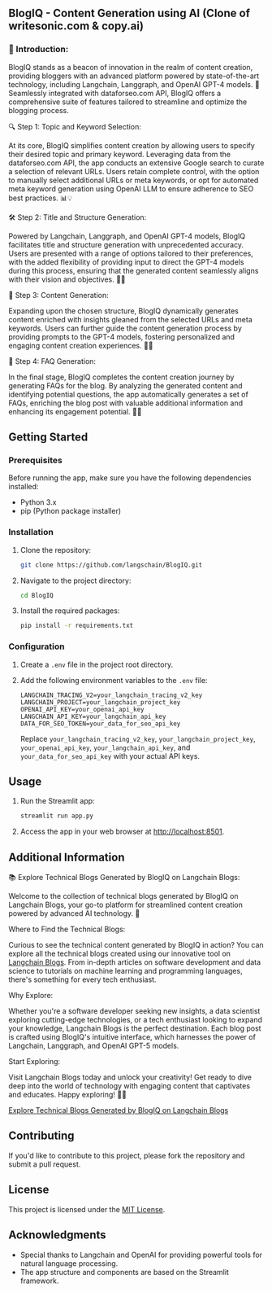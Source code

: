 ## BlogIQ - Content Generation using AI (Clone of writesonic.com & copy.ai)

### 🚀 Introduction:

BlogIQ stands as a beacon of innovation in the realm of content creation, providing bloggers with an advanced platform powered by state-of-the-art technology, including Langchain, Langgraph, and OpenAI GPT-4 models. 🌟 Seamlessly integrated with dataforseo.com API, BlogIQ offers a comprehensive suite of features tailored to streamline and optimize the blogging process.

🔍 Step 1: Topic and Keyword Selection:

At its core, BlogIQ simplifies content creation by allowing users to specify their desired topic and primary keyword. Leveraging data from the dataforseo.com API, the app conducts an extensive Google search to curate a selection of relevant URLs. Users retain complete control, with the option to manually select additional URLs or meta keywords, or opt for automated meta keyword generation using OpenAI LLM to ensure adherence to SEO best practices. 📊💡

🛠️ Step 2: Title and Structure Generation:

Powered by Langchain, Langgraph, and OpenAI GPT-4 models, BlogIQ facilitates title and structure generation with unprecedented accuracy. Users are presented with a range of options tailored to their preferences, with the added flexibility of providing input to direct the GPT-4 models during this process, ensuring that the generated content seamlessly aligns with their vision and objectives. 💭✨

📝 Step 3: Content Generation:

Expanding upon the chosen structure, BlogIQ dynamically generates content enriched with insights gleaned from the selected URLs and meta keywords. Users can further guide the content generation process by providing prompts to the GPT-4 models, fostering personalized and engaging content creation experiences. 📝✨

💬 Step 4: FAQ Generation:

In the final stage, BlogIQ completes the content creation journey by generating FAQs for the blog. By analyzing the generated content and identifying potential questions, the app automatically generates a set of FAQs, enriching the blog post with valuable additional information and enhancing its engagement potential. 🤔💬

## Getting Started

### Prerequisites

Before running the app, make sure you have the following dependencies installed:

- Python 3.x
- pip (Python package installer)

### Installation

1. Clone the repository:

    ```bash
    git clone https://github.com/langschain/BlogIQ.git
    ```

2. Navigate to the project directory:

    ```bash
    cd BlogIQ
    ```

3. Install the required packages:

    ```bash
    pip install -r requirements.txt
    ```

### Configuration

1. Create a `.env` file in the project root directory.

2. Add the following environment variables to the `.env` file:

    ```
    LANGCHAIN_TRACING_V2=your_langchain_tracing_v2_key
    LANGCHAIN_PROJECT=your_langchain_project_key
    OPENAI_API_KEY=your_openai_api_key
    LANGCHAIN_API_KEY=your_langchain_api_key
    DATA_FOR_SEO_TOKEN=your_data_for_seo_api_key
    ```

    Replace `your_langchain_tracing_v2_key`, `your_langchain_project_key`, `your_openai_api_key`, `your_langchain_api_key`, and `your_data_for_seo_api_key` with your actual API keys.

## Usage

1. Run the Streamlit app:

    ```bash
    streamlit run app.py
    ```

2. Access the app in your web browser at [http://localhost:8501](http://localhost:8501).

## Additional Information

📚 Explore Technical Blogs Generated by BlogIQ on Langchain Blogs:

Welcome to the collection of technical blogs generated by BlogIQ on Langchain Blogs, your go-to platform for streamlined content creation powered by advanced AI technology. 🚀

Where to Find the Technical Blogs:

Curious to see the technical content generated by BlogIQ in action? You can explore all the technical blogs created using our innovative tool on [Langchain Blogs](https://www.langchain.ca/blog/). From in-depth articles on software development and data science to tutorials on machine learning and programming languages, there's something for every tech enthusiast.

Why Explore:

Whether you're a software developer seeking new insights, a data scientist exploring cutting-edge technologies, or a tech enthusiast looking to expand your knowledge, Langchain Blogs is the perfect destination. Each blog post is crafted using BlogIQ's intuitive interface, which harnesses the power of Langchain, Langgraph, and OpenAI GPT-5 models.

Start Exploring:

Visit Langchain Blogs today and unlock your creativity! Get ready to dive deep into the world of technology with engaging content that captivates and educates. Happy exploring! 📖✨

[Explore Technical Blogs Generated by BlogIQ on Langchain Blogs](https://www.langchain.ca/blog/)

## Contributing

If you'd like to contribute to this project, please fork the repository and submit a pull request.

## License

This project is licensed under the [MIT License](LICENSE).

## Acknowledgments

- Special thanks to Langchain and OpenAI for providing powerful tools for natural language processing.
- The app structure and components are based on the Streamlit framework.

